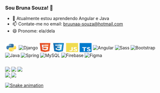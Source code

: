 ### Sou Bruna Souza! 👋
- 🌱 Atualmente estou aprendendo Angular e Java
- 📫 Contate-me no email: bruunaa-souza@hotmail.com
- 😄 Pronome: ela/dela

<div style="display: inline_block"><br>
 <img align="center" alt="Python" height="30" width="40" src="https://raw.githubusercontent.com/devicons/devicon/master/icons/python/python-original.svg">
 <img align="center" alt="Django" height="30" width="40"  src="https://cdn.jsdelivr.net/gh/devicons/devicon/icons/django/django-plain.svg" />
 <img align="center" alt="HTML" height="30" width="40" src="https://raw.githubusercontent.com/devicons/devicon/master/icons/html5/html5-original.svg">
 <img align="center" alt="CSS" height="30" width="40" src="https://raw.githubusercontent.com/devicons/devicon/master/icons/css3/css3-original.svg">
 <img align="center" alt="Js" height="30" width="40" src="https://raw.githubusercontent.com/devicons/devicon/master/icons/javascript/javascript-plain.svg">
 <img align="center" alt="Ts" height="30" width="40" src="https://raw.githubusercontent.com/devicons/devicon/master/icons/typescript/typescript-plain.svg">
 <img align="center" alt="Angular" height="30" width="40" src="https://cdn.jsdelivr.net/gh/devicons/devicon/icons/angularjs/angularjs-original.svg" />
 <img align="center" alt="Sass" height="30" width="40"src="https://cdn.jsdelivr.net/gh/devicons/devicon/icons/sass/sass-original.svg" />
 <img align="center" alt="Bootstrap" height="30" width="40" src="https://cdn.jsdelivr.net/gh/devicons/devicon/icons/bootstrap/bootstrap-original.svg" />
 <img align="center" alt="Java" height="30" width="40" src="https://cdn.jsdelivr.net/gh/devicons/devicon/icons/java/java-original.svg" />
 <img align="center" alt="Spring" height="30" width="40" src="https://cdn.jsdelivr.net/gh/devicons/devicon/icons/spring/spring-original.svg" />
 <img align="center" alt="MySQL" height="30" width="40" src="https://cdn.jsdelivr.net/gh/devicons/devicon/icons/mysql/mysql-original.svg" />
 <img align="center" alt="Firebase" height="30" width="40"  src="https://cdn.jsdelivr.net/gh/devicons/devicon/icons/firebase/firebase-plain.svg" />
 <img align="center" alt="Figma" height="30" width="40"  src="https://cdn.jsdelivr.net/gh/devicons/devicon/icons/figma/figma-original.svg" />
          
          

 ##

<div> 
  <a href="https://www.instagram.com/brubis_b/" target="_blank"><img src="https://img.shields.io/badge/-Instagram-%23E4405F?style=for-the-badge&logo=instagram&logoColor=white" target="_blank"></a>
  <a href = "mailto:brubis300s@gmail.com"><img src="https://img.shields.io/badge/-Gmail-%23333?style=for-the-badge&logo=gmail&logoColor=white" target="_blank"></a>
  <a href="https://www.linkedin.com/in/bruna-souza-0567b7162" target="_blank"><img src="https://img.shields.io/badge/-LinkedIn-%230077B5?style=for-the-badge&logo=linkedin&logoColor=white" target="_blank"></a> 
 
</div>

<div>
<a href="https://github.com/Bruunaa">
<img height="180em" src="https://github-readme-stats.vercel.app/api/top-langs/?username=bruunaa&layout=compact&langs_count=7&theme=dracula"/>
<img height="180em" src="https://github-readme-stats.vercel.app/api?username=bruunaa&show_icons=true&theme=dracula&include_all_commits=true&count_private=true"/>
</div>

</div>

![Snake animation](https://github.com/seu-usuário-aqui/seu-usuário-aqui/blob/output/github-contribution-grid-snake.svg)
